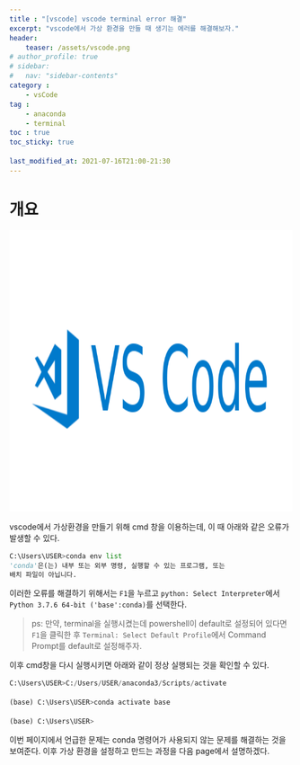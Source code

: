 ```yaml
---
title : "[vscode] vscode terminal error 해결"
excerpt: "vscode에서 가상 환경을 만들 때 생기는 에러를 해결해보자."
header:
    teaser: /assets/vscode.png
# author_profile: true
# sidebar:
#   nav: "sidebar-contents"
category :
    - vsCode  
tag : 
    - anaconda
    - terminal 
toc : true 
toc_sticky: true

last_modified_at: 2021-07-16T21:00-21:30
---
```


# 개요
<img src='/assets/vscode.png' width = 800 height = 500 >

vscode에서 가상환경을 만들기 위해 cmd 창을 이용하는데, 이 때 아래와 같은 오류가 발생할 수 있다.

```py
C:\Users\USER>conda env list
'conda'은(는) 내부 또는 외부 명령, 실행할 수 있는 프로그램, 또는
배치 파일이 아닙니다.
``` 

이러한 오류를 해결하기 위해서는 `F1`을 누르고 `python: Select Interpreter`에서 `Python 3.7.6 64-bit ('base':conda)`를 선택한다.

>ps: 만약, terminal을 실행시켰는데 powershell이 default로 설정되어 있다면 `F1`을 클릭한 후 `Terminal: Select Default Profile`에서 Command Prompt를 default로 설정해주자.

이후 cmd창을 다시 실행시키면 아래와 같이 정상 실행되는 것을 확인할 수 있다. 

```py
C:\Users\USER>C:/Users/USER/anaconda3/Scripts/activate

(base) C:\Users\USER>conda activate base

(base) C:\Users\USER>
```

이번 페이지에서 언급한 문제는 conda 명령어가 사용되지 않는 문제를 해결하는 것을 보여준다. 이후 가상 환경을 설정하고 만드는 과정을 다음 page에서 설명하겠다.